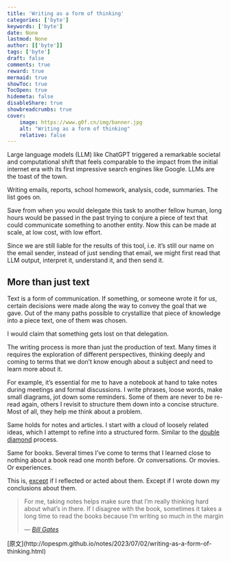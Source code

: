 ```yaml
---
title: 'Writing as a form of thinking'
categories: ['byte']
keywords: ['byte']
date: None
lastmod: None
author: [['byte']]
tags: ['byte']
draft: false 
comments: true
reward: true 
mermaid: true 
showToc: true 
TocOpen: true 
hidemeta: false 
disableShare: true 
showbreadcrumbs: true 
cover:
    image: https://www.g0f.cn/img/banner.jpg
    alt: "Writing as a form of thinking"
    relative: false
---
```


<div>

<p>Large language models (LLM) like ChatGPT triggered a remarkable societal and computational shift that feels comparable to the impact from the initial internet era with its first impressive search engines like Google. LLMs are the toast of the town.</p>
<p>Writing emails, reports, school homework, analysis, code, summaries. The list goes on.</p>
<p>Save from when you would delegate this task to another fellow human, long hours would be passed in the past trying to conjure a piece of text that could communicate something to another entity. Now this can be made at scale, at low cost, with low effort.</p>
<p>Since we are still liable for the results of this tool, i.e. it’s still our name on the email sender, instead of just sending that email, we might first read that LLM output, interpret it, understand it, and then send it.</p>
<h2 id="more-than-just-text">More than just text</h2>
<p>Text is a form of communication. If something, or someone wrote it for us, certain decisions were made along the way to convey the goal that we gave. Out of the many paths possible to crystallize that piece of knowledge into a piece text, one of them was chosen.</p>
<p>I would claim that something gets lost on that delegation.</p>
<p>The writing process is more than just the production of text. Many times it requires the exploration of different perspectives, thinking deeply and coming to terms that we don’t know enough about a subject and need to learn more about it.</p>
<p>For example, it’s essential for me to have a notebook at hand to take notes during meetings and formal discussions. I write phrases, loose words, make small diagrams, jot down some reminders. Some of them are never to be re-read again, others I revisit to structure them down into a concise structure. Most of all, they help me think about a problem.</p>
<p>Same holds for notes and articles. I start with a cloud of loosely related ideas, which I attempt to refine into a structured form. Similar to the <a href="https://en.wikipedia.org/wiki/Double_Diamond_(design_process_model)">double diamond</a> process.</p>
<p>Same for books. Several times I’ve come to terms that I learned close to nothing about a book read one month before. Or conversations. Or movies. Or experiences.</p>
<p>This is, <a href="https://www.youtube.com/watch?v=otazg3TuPWM">except</a> if I reflected or acted about them. Except if I wrote down my conclusions about them.</p>
<blockquote>
<p>For me, taking notes helps make sure that I’m really thinking hard about what’s in there. If I disagree with the book, sometimes it takes a long time to read the books because I’m writing so much in the margin</p>
<p><em>― <a href="https://youtu.be/eTFy8RnUkoU?t=11">Bill Gates</a></em></p>
</blockquote>

</div>

<div>
[原文](http://lopespm.github.io/notes/2023/07/02/writing-as-a-form-of-thinking.html)
</div>

